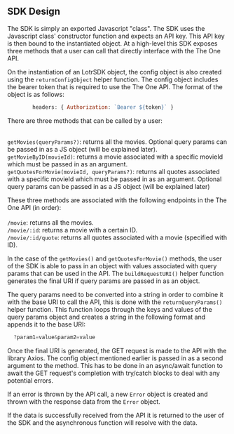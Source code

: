 ## SDK Design
The SDK is simply an exported Javascript "class". The SDK uses the Javascript class' constructor function and expects an API key. This API key
is then bound to the instantiated object. At a high-level this SDK exposes three methods that a user can call that directly interface with the 
The One API.

On the instantiation of an LotrSDK object, the config object is also created using the `returnConfigObject` helper function. The config object 
includes the bearer token that is required to use the The One API. The format of the object is as follows:

```js
        headers: { Authorization: `Bearer ${token}` }
```

There are three methods that can be called by a user:<br/><br/>

`getMovies(queryParams?)`: returns all the movies. Optional query params can be passed in as a JS object (will be explained later).<br />
`getMovieByID(movieId)`: returns a movie associated with a specific movieId which must be passed in as an argument.<br />
`getQuotesForMovie(movieId, queryParams?)`: returns all quotes associated with a specific movieId which must be passed in as an argument. Optional query params can be passed in as a JS object (will be explained later)<br/>

These three methods are associated with the following endpoints in the The One API (in order):<br/><br/>
`/movie`: returns all the movies.<br />
`/movie/:id`: returns a movie with a certain ID.<br />
`/movie/:id/quote`: returns all quotes associated with a movie (specified with ID).

In the case of the `getMovies()` and `getQuotesForMovie()` methods, the user of the SDK is able to pass in an object with values associated with query params that 
can be used in the API. The `buildRequestURI()` helper function generates the final URI if query params are passed in as an object. 

The query params need to be converted into a string in order to combine it with the base URI to call the API, this is done with the `returnQueryParams()` helper function.
This function loops through the keys and values of the query params object and creates a string in the following format and appends it to the base URI:

```js
  ?param1=value&param2=value
```

Once the final URI is generated, the GET request is made to the API with the library Axios. The config object mentioned earlier is passed in as a second argument to the
method. This has to be done in an async/await function to await the GET request's completion with try/catch blocks to deal with any potential errors.

If an error is thrown by the API call, a new `Error` object is created and thrown with the response data from the `Error` object. 

If the data is successfully received from the API it is returned to the user of the SDK and the asynchronous function will resolve with the data.
